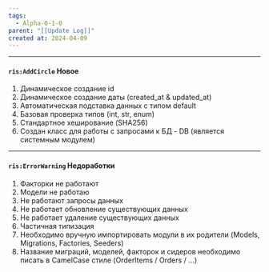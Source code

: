 ```yaml
---
tags:
  - Alpha-0-1-0
parent: "[[Update Log]]"
created at: 2024-04-09
---
```

---

#### `ris:AddCircle` Новое
1. Динамическое создание id
2. Динамическое создание даты (created_at & updated_at)
3. Автоматическая подставка данных с типом default
4. Базовая проверка типов (int, str, enum)
5. Стандартное хеширование (SHA256)
6. Создан класс для работы с запросами к БД - DB (является системным модулем)

---

#### `ris:ErrorWarning` Недоработки
1. Факторки не работают
2. Модели не работаю
3. Не работают запросы данных
4. Не работает обновление существующих данных
5. Не работает удаление существующих данных
6. Частичная типизация
7. Необходимо вручную импортировать модули в их родители (Models, Migrations, Factories, Seeders)
8. Название миграций, моделей, факторок и сидеров необходимо писать в CamelCase стиле (OrderItems / Orders / ...)